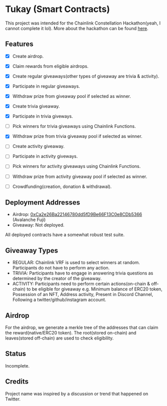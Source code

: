 # Tukay (Smart Contracts)

This project was intended for the Chainlink Constellation Hackathon(yeah, I cannot complete it lol). More about the hackathon can be found [here](https://constellation-hackathon.devpost.com/).


## Features
- [x] Create airdrop.
- [x] Claim rewards from eligible airdrops.
- [x] Create regular giveaways(other types of giveaway are trivia & activity).
- [x] Participate in regular giveaways.
- [x] Withdraw prize from giveaway pool if selected as winner.
- [x] Create trivia giveaway.
- [x] Participate in trivia giveways.
- [ ] Pick winners for trivia giveaways using Chainlink Functions.
- [x] Withdraw prize from trivia giveaway pool if selected as winner.
- [ ] Create activity giveaway.
- [ ] Participate in activity giveways.
- [ ] Pick winners for activity giveaways using Chainlink Functions.
- [ ] Withdraw prize from activity giveaway pool if selected as winner.
- [ ] Crowdfunding(creation, donation & withdrawal).


## Deployment Addresses
- Airdrop: [0xCa2e26Ba22146780dd5fD9Be66F13C0e8CDb5366](https://testnet.snowtrace.io/address/0xCa2e26Ba22146780dd5fD9Be66F13C0e8CDb5366) (Avalanche Fuji)
- Giveaway: Not deployed.

All deployed contracts have a somewhat robust test suite.


## Giveaway Types
- REGULAR: Chainlink VRF is used to select winners at random. Participants do not have to perform any action.
- TRIVIA: Participants have to engage in answering trivia questions as determined by the creator of the giveaway.
- ACTIVITY: Participants need to perform certain actions(on-chain & off-chain) to be eligible for giveaway e.g. Minimum balance of ERC20 token, Possession of an NFT, Address activity, Present in Discord Channel, Following a twitter/github/instagram account.

## Airdrop
For the airdrop, we generate a merkle tree of the addresses that can claim the reward(native/ERC20 token). The root(stored on-chain) and leaves(stored off-chain) are used to check eligibility.

## Status
Incomplete.


## Credits
Project name was inspired by a discussion or trend that happened on Twitter.
